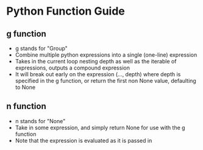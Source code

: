 # Python Function Guide

## g function
- g stands for "Group"
- Combine multiple python expressions into a single (one-line) expression
- Takes in the current loop nesting depth as well as the iterable of expressions, outputs a compound expression
- It will break out early on the expression (..., depth) where depth is specified in the g function, or return the first non None value, defaulting to None

## n function
- n stands for "None"
- Take in some expression, and simply return None for use with the g function
- Note that the expression is evaluated as it is passed in